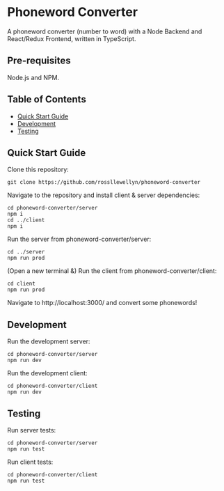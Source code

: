# Phoneword Converter

A phoneword converter (number to word) with a Node Backend and React/Redux Frontend, written in TypeScript.

## Pre-requisites

Node.js and NPM.

## Table of Contents

- [Quick Start Guide](#quick-start-guide)
- [Development](#development)
- [Testing](#testing)

<a name="quick-start-guide"></a>

## Quick Start Guide

Clone this repository:

```
git clone https://github.com/rossllewellyn/phoneword-converter
```

Navigate to the repository and install client & server dependencies:

```
cd phoneword-converter/server
npm i
cd ../client
npm i
```

Run the server from phoneword-converter/server:

```
cd ../server
npm run prod
```

(Open a new terminal &) Run the client from phoneword-converter/client:

```
cd client
npm run prod
```

Navigate to http://localhost:3000/ and convert some phonewords!

<a name="development"></a>

## Development

Run the development server:

```
cd phoneword-converter/server
npm run dev
```

Run the development client:

```
cd phoneword-converter/client
npm run dev
```

<a name="testing"></a>

## Testing

Run server tests:

```
cd phoneword-converter/server
npm run test
```

Run client tests:

```
cd phoneword-converter/client
npm run test
```
